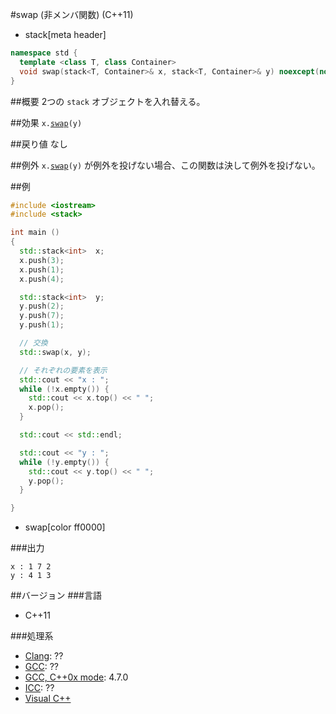 #swap (非メンバ関数) (C++11)
* stack[meta header]

```cpp
namespace std {
  template <class T, class Container>
  void swap(stack<T, Container>& x, stack<T, Container>& y) noexcept(noexcept(x.swap(y)));
}
```

##概要
2つの `stack` オブジェクトを入れ替える。


##効果
`x.`[`swap`](./swap.md)`(y)`


##戻り値
なし


##例外
`x.`[`swap`](./swap.md)`(y)` が例外を投げない場合、この関数は決して例外を投げない。


##例
```cpp
#include <iostream>
#include <stack>

int main ()
{
  std::stack<int>  x;
  x.push(3);
  x.push(1);
  x.push(4);

  std::stack<int>  y;
  y.push(2);
  y.push(7);
  y.push(1);

  // 交換
  std::swap(x, y);

  // それぞれの要素を表示
  std::cout << "x : ";
  while (!x.empty()) {
    std::cout << x.top() << " ";
    x.pop();
  }

  std::cout << std::endl;

  std::cout << "y : ";
  while (!y.empty()) {
    std::cout << y.top() << " ";
    y.pop();
  }

}
```
* swap[color ff0000]

###出力
```
x : 1 7 2 
y : 4 1 3 
```

##バージョン
###言語
- C++11

###処理系
- [Clang](/implementation.md#clang): ??
- [GCC](/implementation.md#gcc): ??
- [GCC, C++0x mode](/implementation.md#gcc): 4.7.0
- [ICC](/implementation.md#icc): ??
- [Visual C++](/implementation.md#visual_cpp)

